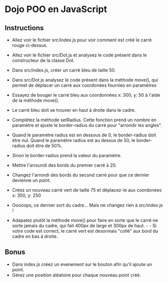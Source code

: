 # Dojo POO en JavaScript

## Instructions
- Allez voir le fichier src/index.js pour voir comment est créé le carré rouge ci-dessus.
- Allez voir le fichier src/Dot.js et analysez le code présent dans le constructeur de la classe Dot.
- Dans src/index.js, créer un carré bleu de taille 50.

- Dans src/Dot.js analysez le code présent dans la méthode move(), qui permet de déplacer un carré aux coordonées fournies en paramètres
- Essayez de bouger le carré bleu aux coordonnées x: 300, y: 50 à l'aide de la méthode move().
- Le carré bleu doit se trouver en haut à droite dans le cadre.

- Complétez la méthode setRadius. Cette fonction prend un nombre en paramètre et ajuste le border-radius du carré pour "arrondir les angles".
- Quand le paramètre radius est en dessous de 0, le border-radius doit être nul.
Quand le paramètre radius est au dessus de 50, le border-radius doit être de 50%.
- Sinon le border-radius prend la valeur du paramètre.

- Mettre l'arroundi des bords du premier carré à 20.
- Changez l'arrondi des bords du second carré pour que ce dernier devienne un point.

- Créez un nouveau carré vert de taille 75 et déplacez-le aux coordonées x: 350, y: 250
- Ooooops, ce dernier sort du cadre... Mais ne changez rien à src/index.js !
- Adapatez plutôt la méthode move() pour faire en sorte que le carré ne sorte jamais du cadre, qui fait 400px de large et 300px de haut. - - Si votre code est correct, le carré vert est desormais "collé" aux bord du cadre en bas à droite.

## Bonus
- Dans index.js créez un evenement sur le bouton afin qu'il ajoute un point.
- Gérez une position aléatoire pour chaque nouveau point créé.
